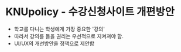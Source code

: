 # KNUpolicy - 수강신청사이트 개편방안

- 학교를 다니는 학생에게 가장 중요한 '강의'
- 따라서 강의를 들을 권리는 우선적으로 지켜져야 함.
- UI/UX의 개선방안을 정책으로 제안함

